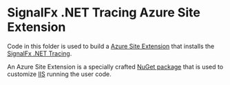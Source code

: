 # SignalFx .NET Tracing Azure Site Extension

Code in this folder is used to build a [Azure Site Extension](https://github.com/projectkudu/kudu/wiki/Azure-Site-Extensions)
that installs the [SignalFx .NET Tracing](../../README.md).

An Azure Site Extension is a specially crafted [NuGet package](https://www.nuget.org/)
that is used to customize [IIS](https://www.iis.net/) running the user code.
 